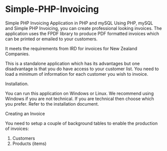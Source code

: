 # Simple-PHP-Invoicing
Simple PHP Invoicing Application in PHP and mySQL
Using PHP, mySQL and Simple PHP Invoicing, you can create professional looking invoices. 
The application uses the FPDF library to produce PDF formatted invoices which can be printed or emailed to your customers.

It meets the requirements from IRD for invoices for New Zealand Companies. 

This is a standalone application which has its advantages but one disadvantage is that you do have access to your customer list. 
You need to load a minimum of information for each customer you wish to invoice. 

Installation.

You can run this application on Windows or Linux. We recommend using Windows if you are not technical. If you are technical then choose which you prefer. 
Refer to the installation document.

Creating an Invoice

You need to setup a couple of background tables to enable the production of invoices:

1. Customers
2. Products (items)
